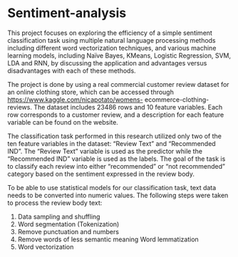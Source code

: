 # Sentiment-analysis

This project focuses on exploring the efficiency of a simple sentiment classification task using multiple natural language processing methods including different word vectorization techniques, and various machine learning models, including Naïve Bayes, KMeans, Logistic Regression, SVM, LDA and RNN, by discussing the application and advantages versus disadvantages with each of these methods.


The project is done by using a real commercial customer review dataset for an online clothing store, which can be accessed through https://www.kaggle.com/nicapotato/womens- ecommerce-clothing-reviews. The dataset includes 23486 rows and 10 feature variables. Each row corresponds to a customer review, and a description for each feature variable can be found on the website.

The classification task performed in this research utilized only two of the ten feature variables in the dataset: “Review Text” and “Recommended IND”. The “Review Text” variable is used as the predictor while the “Recommended IND” variable is used as the labels. The goal of the task is to classify each review into either “recommended” or “not recommended” category based on the sentiment expressed in the review body. 

To be able to use statistical models for our classification task, text data needs to be
converted into numeric values. The following steps were taken to process the review body text: 
1) Data sampling and shuffling
2) Word segmentation (Tokenization)
3) Remove punctuation and numbers
4) Remove words of less semantic meaning Word lemmatization
5) Word vectorization

